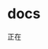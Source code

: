 <!--
 * @abstract: JianJie
 * @version: 0.0.1
 * @Author: bhabgs
 * @Date: 2021-02-26 15:26:26
 * @LastEditors: bhabgs
 * @LastEditTime: 2021-02-26 15:26:27
-->

# docs

正在
